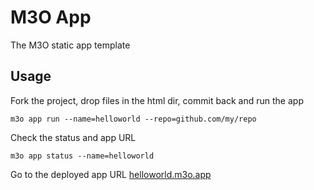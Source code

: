 # M3O App

The M3O static app template

## Usage

Fork the project, drop files in the html dir, commit back and run the app

```
m3o app run --name=helloworld --repo=github.com/my/repo
```

Check the status and app URL 

```
m3o app status --name=helloworld 
```

Go to the deployed app URL [helloworld.m3o.app](https://helloworld.m3o.app)
